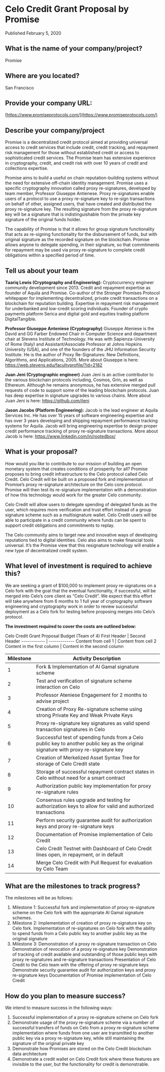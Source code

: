 # Celo Credit Grant Proposal by Promise
Published February 5, 2020

## What is the name of your company/project?
Promise

## Where are you located?
San Francisco

## Provide your company URL:
[https://www.promiseprotocols.com/](https://www.promiseprotocols.com/)


## Describe your company/project
Promise is a decentralized credit protocol aimed at providing universal access to credit services that include credit, credit tracking, and repayment risk management for those without established credit or access to sophisticated credit services. The Promise team has extensive experience in cryptography, credit, and credit risk with over 10 years of credit and collections expertise.

Promise aims to build a useful on chain reputation-building systems without the need for extensive off-chain identity management. Promise uses a specific cryptography innovation called proxy re-signatures, developed by team member, Professor Giuseppe Antienese. Proxy re-signatures enable users of a protocol to use a proxy re-signature key to re-sign transactions on behalf of other, assigned users, that have created and distributed the proxy re-signature key. The resulting signature from the proxy re-signature key will be a signature that is indistinguishable from the private key signature of the original funds holder.

The capability of Promise is that it allows for group signature functionality that acts as re-signing functionality for the disbursement of funds, but with original signature as the recorded signature on the blockchain. Promise allows anyone to delegate spending, in their signature, so that commitments for repayment may be used via proxy re-signature to complete credit obligations within a specified period of time.

## Tell us about your team
**Taariq Lewis (Cryptography and Engineering):**
Cryptocurrency engineer community development since 2013. Credit and repayment expertise as founder of Aquila and Promise. Co-author of the Stronger Promises Protocol whitepaper for implementing decentralized, private credit transactions on a blockchain for reputation building. Expertise in repayment risk management for underbanked and low-credit scoring individuals. Founder of crypto payments platform Serica and digital gold and equities trading platform DigitalTangible.

**Professor Giuseppe Anteniese (Cryptography)**
Giuseppe Ateniese is the David and GG Farber Endowed Chair in Computer Science and department chair at Stevens Institute of Technology. He was with Sapienza-University of Rome (Italy) and Assistant/Associate Professor at Johns Hopkins University (USA), and one of the founders of the JHU Information Security Institute. He is the author of Proxy Re-Signatures: New Definitions, Algorithms, and Applications, 2005. More about Giuseppe is here: https://web.stevens.edu/facultyprofile/?id=2182

**Juan Jeni (Cryptographic engineer)**
Juan Jeni is an active contributor to the various blockchain protocols including, Cosmos, Grin, as well as Ethereum. Although he remains anonymous, he has extensive merged pull requests of code to support some of the leading blockchain protocols. Juan has deep expertise in signature upgrades to various chains. More about Juan Jeni is here: https://github.com/jleni

**Jason Jacobs (Platform Engineering):**
Jacob is the lead engineer at Aquila Services Inc. He has over 15 years of software engineering expertise and has over 3 years developing and shipping repayment performance tracking systems for Aquila. Jacob will bring engineering expertise to design proper credit performance tracking of proxy re-signature transactions. More about Jacob is here: https://www.linkedin.com/in/rootedbox/


## What is your proposal?
How would you like to contribute to our mission of building an open monetary system that creates conditions of prosperity for all?
Promise proposes to bring credit infrastructure to the Celo protocol called Celo Credit. Celo Credit will be built on a proposed fork and implementation of Promise’s proxy re-signature architecture on the Celo core protocol. Promise will then test its re-signature implementation with a demonstration of how this technology would work for the greater Celo community.

Celo Credit will allow users to delegate spending of delegated funds as the user, which requires more verification and trust effort instead of a group signature scheme such as a multisignature wallet. Celo Credit users will be able to participate in a credit community where funds can be spent to support credit obligations and commitments to replay.

The Celo community aims to target new and innovative ways of  developing reputations tied to digital identities. Celo also aims to make financial tools universal. It’s the Promise view that this resignature technology will enable a new type of decentralized credit system.


## What level of investment is required to achieve this?
We are seeking  a grant of $100,000 to implement proxy re-signatures on a Celo fork with the goal that the eventual functionality, if successful, will be merged into Celo’s core client as “Celo Credit”. We expect that this effort will take anywhere from 6 months to 1 full year of cryptography software engineering and cryptography work  in order to review successful deployment as a Celo fork for testing before proposing merges into Celo’s protocol.

**The investment required to cover the costs are outlined below:**

Celo Credit Grant Proposal Budget (Team of 4)
First Header | Second Header
------------ | -------------
Content from cell 1 | Content from cell 2
Content in the first column | Content in the second column

Milestone | Activity Description
--------- | --------------------
1 | Fork & Implementation of Al Gamal signature scheme
2 | Test and verification of signature scheme interaction on Celo
3 | Professor Ateniese Engagement for 2 months to advise project
4 | Creation of Proxy Re-signature scheme using strong Private Key and Weak Private Keys
5 | Proxy re-signature key signatures as valid spend transaction signatures in Celo
6 | Successful test of spending funds from a Celo public key to another public key as the original signature with proxy re-signature key
7 | Creation of Merkelized Asset Syntax Tree for storage of Celo Credit state
8 | Storage of successful repayment contract states in Celo without need for a smart contract
9 | Authorization public key implementation for proxy re-signature rules
10 | Consensus rules upgrade and testing for authorization keys to allow for valid and authorized transactions
11 | Perform security guarantee audit for authorization keys and proxy re-signature keys
12 | Documentation of Promise implementation of Celo Credit
13 | Celo Credit Testnet with Dashboard of Celo Credit lines open, in repayment, or in default
14 | Merge Celo Credit with Pull Request for evaluation by Celo Team


## What are the milestones to track progress?
The milestones will be as follows:
1. Milestone 1: Successful fork and implementation of proxy re-signature scheme on the Celo fork with the appropriate Al Gamal signature schemes.
2. Milestone 2: Implementation of  creation of proxy re-signature key on Celo fork. Implementation of re-signatures on Celo fork with the ability to spend funds from a Celo public key to another public key as the original signature
3. Milestone 3:
Demonstration of a proxy re-signature transaction on Celo
Demonstration of revocation of a proxy re-signature key
Demonstration of tracking of credit available and outstanding  of those public keys with proxy re-signatures and re-signature transactions
Presentation of Celo Credit to the Celo team with the offering of proxy re-signature keys
Demonstrate security guarantee audit for authorization keys and proxy re-signature keys
Documentation of Promise implementation of Celo Credit

## How do you plan to measure success?
We intend to measure success in the following ways:
1. Successful implementation of a proxy re-signature scheme on Celo fork
2. Demonstrate usage of the proxy re-signature scheme via a number of successful transfers of funds on Celo from a proxy re-signature scheme implementation where funds from one user are transmitted to another public key via a proxy re-signature key, while still maintaining the signature of the original private key
3. Demonstrate how Promises are stored on the Celo Credit blockchain data architecture
4. Demonstrate a credit wallet on Celo Credit fork where these features are invisible to the user, but the functionality for credit is demonstrable.
